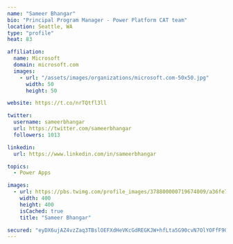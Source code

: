 ```yaml
---
name: "Sameer Bhangar"
bio: "Principal Program Manager - Power Platform CAT team"
location: Seattle, WA
type: "profile"
heat: 83

affiliation:
  name: Microsoft
  domain: microsoft.com
  images:
    - url: "/assets/images/organizations/microsoft.com-50x50.jpg"
      width: 50
      height: 50

website: https://t.co/nrTQtfl3ll

twitter:
  username: sameerbhangar
  url: https://twitter.com/sameerbhangar
  followers: 1013

linkedin:
  url: https://www.linkedin.com/in/sameerbhangar

topics:
  - Power Apps

images:
  - url: https://pbs.twimg.com/profile_images/378800000719674009/a36fe7ddfab1778b76e5793772e43798_400x400.jpeg
    width: 400
    height: 400
    isCached: true
    title: "Sameer Bhangar"

secured: "eyDX6ujAZ4vzZaq3TBslOEFXdHeVKcGdREGKJW+hfLta5G90cvN7OlYOFfF90dGsnhC45pC33ddwzQT/fv+Ut4CglxxW2AHjL0j8AQHVix3teSG/xdqm1QkKJtRJXM7T7+H9a7Uit7bL9gCSZM6wSP64VjoOUsLWTtiikLgTJUfeIhIvI76bcFEDPxLRusnuS4hsl8MNCqTn2Dv1j0kTDHTSQyr5uSOofbO85njWq/07MGRN1BOdf3BWPKG0NEQ7x5MVOm44WLH1IhkNp8ZCiURpcSCFBetbF8IMu5TJ4BstRzzzHrthDbRCQJtfdwTdCGBqO1qiaJoF1VLYjuWJO4aHfb5v9ImO2k0ghRMktdM2LjOKxPxgI//gTC/sJ/J6CBno05NyPKGhpQrvI8xftA==;BtUhokOVw+lLpq/y6MO9iQ=="
---
```


